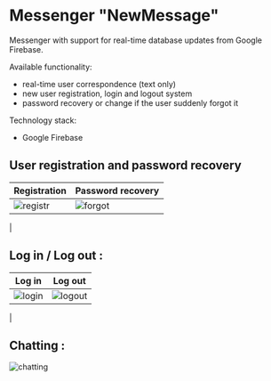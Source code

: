 # Messenger "NewMessage"
Messenger with support for real-time database updates from Google Firebase.

Available functionality:
- real-time user correspondence (text only)
- new user registration, login and logout system
- password recovery or change if the user suddenly forgot it

Technology stack:
- Google Firebase


## User registration and password recovery

| Registration | Password recovery |
| ----------- | ---------- |
| ![registr](https://github.com/user-attachments/assets/17f1f105-0443-4297-8c50-25b0d8064dea)| ![forgot](https://github.com/user-attachments/assets/951e1b76-1a6a-4876-ae79-c2cde1eabdaa)
 |

## Log in / Log out :

| Log in | Log out |
| ----------- | ---------- |
| ![login](https://github.com/user-attachments/assets/74e0cb81-ec06-4fe3-87ee-6727ff70d9a6)| ![logout](https://github.com/user-attachments/assets/2a53f73a-ab35-44bb-8846-0b0854d4c72d)
 |

 ## Chatting :

![chatting](https://github.com/user-attachments/assets/6b0ae18e-12a0-421e-a69d-cba72cfe5fd5)





